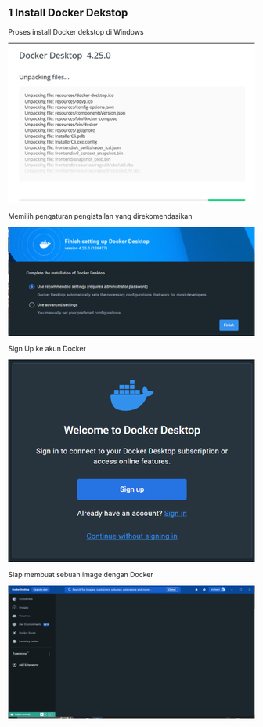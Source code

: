 ## 1 Install Docker Dekstop

Proses install Docker dekstop di Windows

![install dekstop docker](02.Install-docker-dekstop-windows.PNG)

Memilih pengaturan pengistallan yang direkomendasikan 

![memilih pengaturan yang direkomendasikan](03.Install-docker-dekstop-windows.PNG)

Sign Up ke akun Docker 

![sign-up docker](04.sign_up-docker.PNG)

Siap membuat sebuah image dengan Docker

![siap membuat image dengan docker](05.ready-built-an-image-with-docker.PNG)